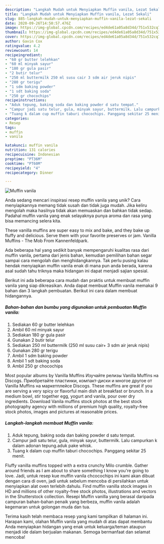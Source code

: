 ```yaml
---
description: "Langkah Mudah untuk Menyiapkan Muffin vanila, Lezat Sekali"
title: "Langkah Mudah untuk Menyiapkan Muffin vanila, Lezat Sekali"
slug: 885-langkah-mudah-untuk-menyiapkan-muffin-vanila-lezat-sekali
date: 2020-09-26T14:50:57.476Z
image: https://img-global.cpcdn.com/recipes/ed4de61a05a8d34d/751x532cq70/muffin-vanila-foto-resep-utama.jpg
thumbnail: https://img-global.cpcdn.com/recipes/ed4de61a05a8d34d/751x532cq70/muffin-vanila-foto-resep-utama.jpg
cover: https://img-global.cpcdn.com/recipes/ed4de61a05a8d34d/751x532cq70/muffin-vanila-foto-resep-utama.jpg
author: Gavin Cox
ratingvalue: 4.2
reviewcount: 14
recipeingredient:
- "60 gr butter lelehkan"
- "60 ml minyak sayur"
- "180 gr gula pasir"
- "2 butir telur"
- "250 ml buttermilk 250 ml susu cair 3 sdm air jeruk nipis"
- "280 gr terigu"
- "1 sdm baking powder"
- "1 sdt baking soda"
- "250 gr chocochips"
recipeinstructions:
- "Aduk tepung, baking soda dan baking powder d satu tempat."
- "Campur jadi satu telur, gula, minyak sayur, buttermilk. Lalu campurkan k dalam adonan tepung.aduk pake whisk."
- "Tuang k dalam cup muffin taburi chocochips. Panggang sekitar 25 menit."
categories:
- Resep
tags:
- muffin
- vanila

katakunci: muffin vanila 
nutrition: 131 calories
recipecuisine: Indonesian
preptime: "PT36M"
cooktime: "PT60M"
recipeyield: "4"
recipecategory: Dinner

---
```



![Muffin vanila](https://img-global.cpcdn.com/recipes/ed4de61a05a8d34d/751x532cq70/muffin-vanila-foto-resep-utama.jpg)

Anda sedang mencari inspirasi resep muffin vanila yang unik? Cara menyiapkannya memang tidak susah dan tidak juga mudah. Jika keliru mengolah maka hasilnya tidak akan memuaskan dan bahkan tidak sedap. Padahal muffin vanila yang enak selayaknya punya aroma dan rasa yang bisa memancing selera kita.

These vanilla muffins are super easy to mix and bake, and they bake up fluffy and delicious. Serve them with your favorite preserves or jam. Vanilla Muffins - The Mob From Kannenfeldpark.

Ada beberapa hal yang sedikit banyak mempengaruhi kualitas rasa dari muffin vanila, pertama dari jenis bahan, kemudian pemilihan bahan segar sampai cara mengolah dan menghidangkannya. Tak perlu pusing kalau hendak menyiapkan muffin vanila enak di mana pun anda berada, karena asal sudah tahu triknya maka hidangan ini dapat menjadi sajian spesial.


Berikut ini ada beberapa cara mudah dan praktis untuk membuat muffin vanila yang siap dikreasikan. Anda dapat membuat Muffin vanila memakai 9 bahan dan 3 langkah pembuatan. Berikut ini cara dalam membuat hidangannya.

<!--inarticleads1-->

##### Bahan-bahan dan bumbu yang digunakan untuk pembuatan Muffin vanila:

1. Sediakan 60 gr butter lelehkan
1. Ambil 60 ml minyak sayur
1. Sediakan 180 gr gula pasir
1. Gunakan 2 butir telur
1. Sediakan 250 ml buttermilk (250 ml susu cair+ 3 sdm air jeruk nipis)
1. Gunakan 280 gr terigu
1. Ambil 1 sdm baking powder
1. Ambil 1 sdt baking soda
1. Ambil 250 gr chocochips


Most popular albums by Vanilla Muffins Изучайте релизы Vanilla Muffins на Discogs. Приобретайте пластинки, компакт-диски и многое другое от Vanilla Muffins на маркетплейсе Discogs. These muffins are great if you are serving a very spicy or flavorful main dish at breakfast or brunch. In a medium bowl, stir together egg, yogurt and vanila, pour over dry ingredients. Download Vanila muffins stock photos at the best stock photography agency with millions of premium high quality, royalty-free stock photos, images and pictures at reasonable prices. 

<!--inarticleads2-->

##### Langkah-langkah membuat Muffin vanila:

1. Aduk tepung, baking soda dan baking powder d satu tempat.
1. Campur jadi satu telur, gula, minyak sayur, buttermilk. Lalu campurkan k dalam adonan tepung.aduk pake whisk.
1. Tuang k dalam cup muffin taburi chocochips. Panggang sekitar 25 menit.


Fluffy vanilla muffins topped with a extra crunchy Milo crumble. Gather around friends as I am about to share something I know you&#39;re going to love. Jadi, untuk resep kue muffin vanila chcocochips ini kami akan dibuat dengan cara di oven, jadi untuk sebelum mencoba di persilahkan untuk menyiapkan alat oven terlebih dahulu. Find muffin vanilla stock images in HD and millions of other royalty-free stock photos, illustrations and vectors in the Shutterstock collection. Resepi Muffin vanilla yang berasal daripada campuran bahan-bahan penaik yang berbeza, muffin vanila adalah kegemaran untuk golongan muda dan tua. 

Terima kasih telah membaca resep yang kami tampilkan di halaman ini. Harapan kami, olahan Muffin vanila yang mudah di atas dapat membantu Anda menyiapkan hidangan yang enak untuk keluarga/teman ataupun menjadi ide dalam berjualan makanan. Semoga bermanfaat dan selamat mencoba!
